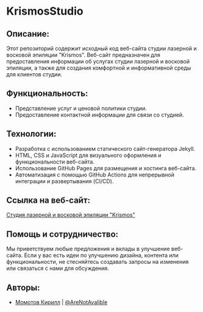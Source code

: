 # KrismosStudio


## Описание:

Этот репозиторий содержит исходный код веб-сайта студии лазерной и восковой эпиляции "Krismos". Веб-сайт предназначен для предоставления информации об услугах студии лазерной и восковой эпиляции,
а также для создания комфортной и информативной среды для клиентов студии.


## Функциональность:

- Представление услуг и ценовой политики студии.
- Предоставление контактной информации для связи со студией.


## Технологии:

- Разработка с использованием статического сайт-генератора Jekyll.
- HTML, CSS и JavaScript для визуального оформления и функциональности веб-сайта.
- Использование GitHub Pages для размещения и хостинга веб-сайта.
- Автоматизация с помощью GitHub Actions для непрерывной интеграции и развертывания (CI/CD).


## Ссылка на веб-сайт:

[Cтудия лазерной и восковой эпиляции "Krismos"](https://krismosstudio.com)


## Помощь и сотрудничество:

Мы приветствуем любые предложения и вклады в улучшение веб-сайта. Если у вас есть идеи по улучшению дизайна, контента или функциональности, не стесняйтесь создавать запросы на изменения или связаться с нами для обсуждения.


## Авторы:

- [Момотов Кирилл](https://github.com/AllIWantAreNotAvailable) | [@AreNotAvalible](https://github.com/AreNotAvalible)
